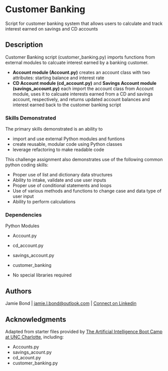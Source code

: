 # Customer Banking

Script for customer banking system that allows users to calculate and track interest earned on savings and CD accounts

## Description

Customer Banking script (customer_banking.py) imports functions from external modules to calcuate interest earned by a banking customer.

* __Account module (Account.py)__ creates an account class with two attributes: starting balance and interest rate
* __CD Account module (cd_account.py)__ and __Savings Account module (savings_account.py)__ each import the account class from Account module, uses it to calcuate interests earned from a CD and savings account, respectively, and returns updated account balances and interest earned back to the customer banking script

### Skills Demonstrated

The primary skills demonstrated is an ability to
* import and use external Python modules and funtions
* create reusable, modular code using Python classes
* leverage refactoring to make readable code

This challenge assignment also demonstrates use of the following common python coding skills:
* Proper use of list and dictionary data structures
* Ability to intake, validate and use user inputs
* Proper use of conditional statements and loops
* Use of various methods and functions to change case and data type of user input
* Ability to perform calculations 

### Dependencies

Python Modules
* Account.py 
* cd_account.py
* savings_account.py
* customer_banking

* No special libraries required

## Authors

Jamie Bond | jamie.l.bond@outlook.com | [Connect on Linkedin](https://linkedin.com/in/jamielbond)

## Acknowledgments

Adapted from starter files provided by [The Artificial Intelligence Boot Camp at UNC Charlotte](https://bootcamp.charlotte.edu/artificial-intelligence/), including:
* Accounts.py 
* savings_acount.py
* cd_acount.py
* customer_banking.py


